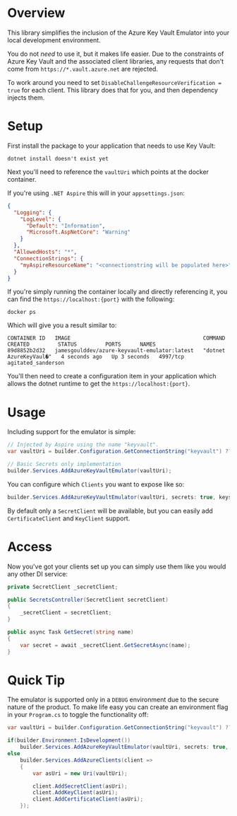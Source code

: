 # Overview

This library simplifies the inclusion of the Azure Key Vault Emulator into your local development environment.

You do not *need* to use it, but it makes life easier. Due to the constraints of Azure Key Vault and the associated client libraries, any requests that don't come from `https://*.vault.azure.net` are rejected.

To work around you need to set `DisableChallengeResourceVerification = true` for each client. This library does that for you, and then dependency injects them.

# Setup

First install the package to your application that needs to use Key Vault:

```
dotnet install doesn't exist yet
```

Next you'll need to reference the `vaultUri` which points at the docker container.

If you're using `.NET Aspire` this will in your `appsettings.json`:

```json
{
  "Logging": {
    "LogLevel": {
      "Default": "Information",
      "Microsoft.AspNetCore": "Warning"
    }
  },
  "AllowedHosts": "*",
  "ConnectionStrings": {
    "myAspireResourceName": "<connectionstring will be populated here>"
  }
}

```

If you're simply running the container locally and directly referencing it, you can find the `https://localhost:{port}` with the following:

```
docker ps
```

Which will give you a result similar to:

```
CONTAINER ID   IMAGE                                          COMMAND                  CREATED         STATUS         PORTS      NAMES
89d8852b2d32   jamesgoulddev/azure-keyvault-emulator:latest   "dotnet AzureKeyVaul�"   4 seconds ago   Up 3 seconds   4997/tcp   agitated_sanderson
```

You'll then need to create a configuration item in your application which allows the dotnet runtime to get the `https://localhost:{port}`.

# Usage

Including support for the emulator is simple:

```csharp
// Injected by Aspire using the name "keyvault".
var vaultUri = builder.Configuration.GetConnectionString("keyvault") ?? string.Empty;

// Basic Secrets only implementation
builder.Services.AddAzureKeyVaultEmulator(vaultUri);
```

You can configure which `Clients` you want to expose like so:

```csharp
builder.Services.AddAzureKeyVaultEmulator(vaultUri, secrets: true, keys: true, certificates: false);
```

By default only a `SecretClient` will be available, but you can easily add `CertificateClient` and `KeyClient` support.

# Access

Now you've got your clients set up you can simply use them like you would any other DI service:

```csharp
private SecretClient _secretClient;

public SecretsController(SecretClient secretClient)
{
    _secretClient = secretClient;
}

public async Task GetSecret(string name)
{
    var secret = await _secretClient.GetSecretAsync(name);
}
```

# Quick Tip

The emulator is supported only in a `DEBUG` environment due to the secure nature of the product. To make life easy you can create an environment flag in your `Program.cs` to toggle the functionality off:

```csharp
var vaultUri = builder.Configuration.GetConnectionString("keyvault") ?? string.Empty;

if(builder.Environment.IsDevelopment())
    builder.Services.AddAzureKeyVaultEmulator(vaultUri, secrets: true, certificates: true, keys: true);
else
    builder.Services.AddAzureClients(client =>
    {
        var asUri = new Uri(vaultUri);

        client.AddSecretClient(asUri);
        client.AddKeyClient(asUri);
        client.AddCertificateClient(asUri);
    });
```